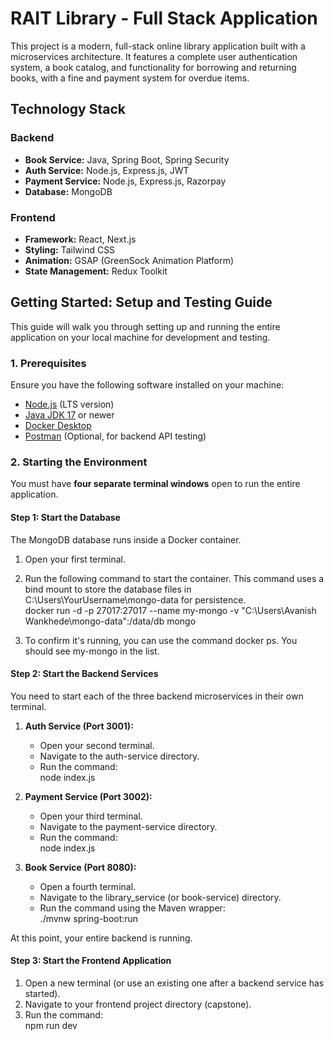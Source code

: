 # **RAIT Library \- Full Stack Application**

This project is a modern, full-stack online library application built with a microservices architecture. It features a complete user authentication system, a book catalog, and functionality for borrowing and returning books, with a fine and payment system for overdue items.

## **Technology Stack**

### **Backend**

* **Book Service:** Java, Spring Boot, Spring Security  
* **Auth Service:** Node.js, Express.js, JWT  
* **Payment Service:** Node.js, Express.js, Razorpay  
* **Database:** MongoDB

### **Frontend**

* **Framework:** React, Next.js  
* **Styling:** Tailwind CSS  
* **Animation:** GSAP (GreenSock Animation Platform)  
* **State Management:** Redux Toolkit

## **Getting Started: Setup and Testing Guide**

This guide will walk you through setting up and running the entire application on your local machine for development and testing.

### **1\. Prerequisites**

Ensure you have the following software installed on your machine:

* [Node.js](https://nodejs.org/) (LTS version)  
* [Java JDK 17](https://learn.microsoft.com/java/openjdk/download) or newer  
* [Docker Desktop](https://www.docker.com/products/docker-desktop/)  
* [Postman](https://www.postman.com/downloads/) (Optional, for backend API testing)

### **2\. Starting the Environment**

You must have **four separate terminal windows** open to run the entire application.

#### **Step 1: Start the Database**

The MongoDB database runs inside a Docker container.

1. Open your first terminal.  
2. Run the following command to start the container. This command uses a bind mount to store the database files in C:\\Users\\YourUsername\\mongo-data for persistence.  
   docker run \-d \-p 27017:27017 \--name my-mongo \-v "C:\\Users\\Avanish Wankhede\\mongo-data":/data/db mongo

3. To confirm it's running, you can use the command docker ps. You should see my-mongo in the list.

#### **Step 2: Start the Backend Services**

You need to start each of the three backend microservices in their own terminal.

1. **Auth Service (Port 3001):**  
   * Open your second terminal.  
   * Navigate to the auth-service directory.  
   * Run the command:  
     node index.js

2. **Payment Service (Port 3002):**  
   * Open your third terminal.  
   * Navigate to the payment-service directory.  
   * Run the command:  
     node index.js

3. **Book Service (Port 8080):**  
   * Open a fourth terminal.  
   * Navigate to the library\_service (or book-service) directory.  
   * Run the command using the Maven wrapper:  
     ./mvnw spring-boot:run

At this point, your entire backend is running.

#### **Step 3: Start the Frontend Application**

1. Open a new terminal (or use an existing one after a backend service has started).  
2. Navigate to your frontend project directory (capstone).  
3. Run the command:  
   npm run dev  
